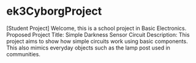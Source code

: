 # ek3CyborgProject
[Student Project]
Welcome, this is a school project in Basic Electronics.
Proposed Project Title: Simple Darkness Sensor Circuit
Description: This project aims to show how simple circuits work using basic components. This also mimics everyday objects such as the lamp post used in communities.
